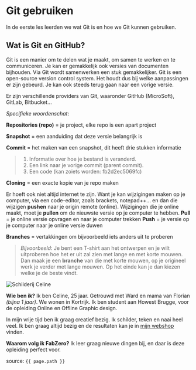 # Git gebruiken

In de eerste les leerden we wat Git is en hoe we Git kunnen gebruiken. 

## Wat is Git en GitHub?

Git is een manier om te delen wat je maakt, om samen te werken en te communiceren. Je kan er gemakkelijk ook versies van documenten bijhouden. Via Git wordt samenwerken een stuk gemakkelijker.
Git is een open-source version control system. Het houdt dus bij welke aanpassingen er zijn gebeurd. Je kan ook steeds terug gaan naar een vorige versie.

Er zijn verschillende providers van Git, waaronder GitHub (MicroSoft), GitLab, Bitbucket...

_Specifieke woordenschat_:

**Repositories (repo)** = je project, elke repo is een apart project

**Snapshot** = een aanduiding dat deze versie belangrijk is

**Commit** = het maken van een snapshot, dit heeft drie stukken informatie

> 1. Informatie over hoe je bestand is veranderd.
> 2. Een link naar je vorige commit (parent commit).
> 3. Een code (kan zoiets worden: fb2d2ec5069fc)

**Cloning** = een exacte kopie van je repo maken

Er hoeft ook niet altijd internet te zijn. Want je kan wijzigingen maken op je computer, via een code-editor, zoals brackets, notepad++... en dan die wijzigen 
**pushen** naar je origin remote (online). Wijzigingen die je online maakt, moet je **pullen** om de nieuwste versie op je computer te hebben.
**Pull** = je online versie opvragen en naar je computer trekken
**Push** = je versie op je computer naar je online versie duwen

**Branches** = vertakkingen om bijvoorbeeld iets anders uit te proberen

> _Bijvoorbeeld_: Je bent een T-shirt aan het ontwerpen en je wilt uitproberen hoe het er uit zal zien met lange en met korte mouwen. Dan maak je een **branche** van die met korte mouwen, op je origineel werk je verder met lange mouwen. Op het einde kan je dan kiezen welke je de beste vindt.



![Schilderij Celine]({{site.baseurl}}/assets/schilderij.jpg)

**Wie ben ik?** Ik ben Celine, 25 jaar. Getrouwd met Ward en mama van Florian _(bijna 1 jaar)_. We wonen in Kortrijk.
Ik ben student aan Howest Brugge, voor de opleiding Online en Offline Graphic design.

In mijn vrije tijd ben ik graag creatief bezig. Ik schilder, teken en naai heel veel. Ik ben graag altijd bezig en de resultaten kan je in [mijn webshop](www.ateliercelinel.com) vinden.


**Waarom volg ik FabZero?** Ik leer graag nieuwe dingen bij, en daar is deze opleiding perfect voor.

source: `{{ page.path }}`
